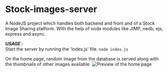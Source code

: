 # Stock-images-server
A NodeJS project which handles both backend and front and of a Stock Image Sharing platform. 
With the help of node modules like JIMP, nedb, ejs, express and async.

***USAGE :***  
Start the server by running the 'index.js' file.
```node index.js```

On the home page, random image from the database is served along with the thumbnails of other images available.
![Preview of the home page](Preview.jpg)
